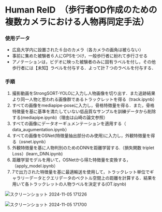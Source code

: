 # Human ReID　（歩行者OD作成のための複数カメラにおける人物再同定手法）

### 使用データ
- 広島大学内に設置された６台のカメラ（各カメラの画角は被らない）
- 事前に集めた被験者６人にGPSをつけ，一般歩行者に紛れて歩行させる
- アノテーションは，ビデオに映った被験者のみに固有ラベルを付し，その他歩行者には【未知】ラベルを付与する．よって計７つのラベルを付与する．

### 手順
1. 撮影動画をStrongSORT-YOLOに入力し人物画像を切り出す．また追跡結果より同一人物と思われる画像群であるトラックレットを得る（track.ipynb）
2. すべての画像をmediapipe-poseに入力し，骨格特徴量を得る．また，骨格特徴量を基に基準を満たしていない低品質なサンプルを訓練データから削除する(mediapipe.ipynb)（理由は山崎の論文参照）
3. すべての画像にデータオーギュメンテーションを適用する（  data_augumentation.ipynb）
4. すべての画像をOSNet(特徴量抽出部分のみ使用)に入力し，外観特徴量を得る（osnet.ipynb）
6. 外観特徴量を基に人物判別のためのDNNを距離学習する.（損失関数 triplet Loss）(learn_DNN.ipynb)
7. 距離学習モデルを用いて，OSNetから得た特徴量を変換する，（apply_model.ipynb）
8. 7で出力された特徴量を基に最適輸送を使用して，トラックレット単位でギャラリーデータとクエリデータのベクトル空間上の距離を計算する．結果を用いて各トラックレットの人物ラベルを決定する(OT.ipynb)



![スクリーンショット 2024-11-05 171226](https://github.com/user-attachments/assets/454ab62e-d377-4b28-9675-358d89c1ad67)

![スクリーンショット 2024-11-05 171700](https://github.com/user-attachments/assets/d821ad8a-8354-46a5-8196-f8cfa7d0b636)
